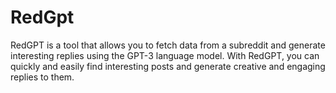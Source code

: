 # RedGpt
RedGPT is a tool that allows you to fetch data from a subreddit and generate interesting replies using the GPT-3 language model. With RedGPT, you can quickly and easily find interesting posts and generate creative and engaging replies to them.
